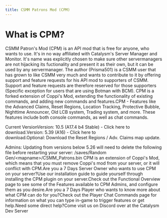 ```yaml
---
title: CSMM Patrons Mod (CPM)
---
```


# What is CPM? 

CSMM Patron's Mod (CPM) is an API mod that is free for anyone, who wants to use. It's in no way affiliated with Catalysm's Server Manager and Monitor. It's name was explicitly chosen to make sure other servermanagers are not hijacking its fuctionality and present it as their own, but it can be used by any servermanager. The author (Prisma501) is a CSMM user that has grown to like CSMM very much and wants to contribute to it by offering support and feature requests for his API mod to supporters of CSMM. Support and feature requests are therefore reserved for those supporters (Specific exception for users that are using Botman with BCM). CPM is a forked extension of Coppi's Mod, extending the functionality of existing commands, and adding new commands and features.CPM - Features like the Advanced Claims, Reset Regions, Location Tracking, Protective Bubble, Nighttime Announcer, Old LCB system, Trading system, and more. These features include both console commands, as well as chat commands.

Current VersionVersion: 10.5 (A17.4 b4 Stable) - Click here to download.Version: 5.39 (A16) - Click here to download.Optional: Download the Reset Regions / Adv. Claims map update.

 Admins: Updating from versions below 5.26 will need to delete the following file before restarting your server: /saves/Random Gen/\<mapname\>/CSMM_Patrons.bin CPM is an extension of Coppi's Mod, which means that you must remove Coppi's mod from your server, or it will conflict with CPM.Are you a 7 Days Server Owner who wants to use CPM on your server?Use our installation guide to guide yourself through installing the CPM plugin on your server.Check out the Functional Overview page to see some of the Features available to CPM Admins, and configure them as you desire.Are you a 7 Days Player who wants to know more about what CPM can do for you?Check out the Player Chat Commands page for information on what you can type in-game to trigger features or get help.Need some direct help?Come visit us on Discord over at the Catalysm Dev Server
